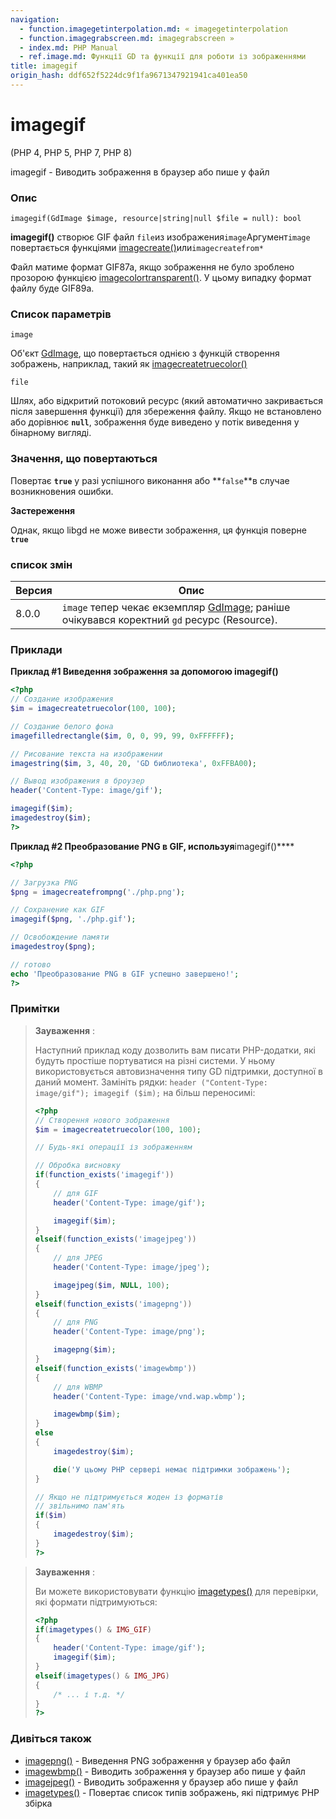 ```yaml
---
navigation:
  - function.imagegetinterpolation.md: « imagegetinterpolation
  - function.imagegrabscreen.md: imagegrabscreen »
  - index.md: PHP Manual
  - ref.image.md: Функції GD та функції для роботи із зображеннями
title: imagegif
origin_hash: ddf652f5224dc9f1fa9671347921941ca401ea50
---
```

# imagegif

(PHP 4, PHP 5, PHP 7, PHP 8)

imagegif - Виводить зображення в браузер або пише у файл

### Опис

```methodsynopsis
imagegif(GdImage $image, resource|string|null $file = null): bool
```

**imagegif()** створює GIF файл `file`из изображения`image`Аргумент`image` повертається функціями [imagecreate()](function.imagecreate.md)или`imagecreatefrom*`

Файл матиме формат GIF87a, якщо зображення не було зроблено прозорою функцією [imagecolortransparent()](function.imagecolortransparent.md). У цьому випадку формат файлу буде GIF89a.

### Список параметрів

`image`

Об'єкт [GdImage](class.gdimage.md), що повертається однією з функцій створення зображень, наприклад, такий як [imagecreatetruecolor()](function.imagecreatetruecolor.md)

`file`

Шлях, або відкритий потоковий ресурс (який автоматично закривається після завершення функції) для збереження файлу. Якщо не встановлено або дорівнює **`null`**, зображення буде виведено у потік виведення у бінарному вигляді.

### Значення, що повертаються

Повертає **`true`** у разі успішного виконання або \*\*`false`\*\*в случае возникновения ошибки.

**Застереження**

Однак, якщо libgd не може вивести зображення, ця функція поверне **`true`**

### список змін

| Версия | Опис |
| --- | --- |
| 8.0.0 | `image` тепер чекає екземпляр [GdImage](class.gdimage.md); раніше очікувався коректний `gd` ресурс (Resource). |

### Приклади

**Приклад #1 Виведення зображення за допомогою **imagegif()****

```php
<?php
// Создание изображения
$im = imagecreatetruecolor(100, 100);

// Создание белого фона
imagefilledrectangle($im, 0, 0, 99, 99, 0xFFFFFF);

// Рисование текста на изображении
imagestring($im, 3, 40, 20, 'GD библиотека', 0xFFBA00);

// Вывод изображения в броузер
header('Content-Type: image/gif');

imagegif($im);
imagedestroy($im);
?>
```

**Приклад #2 Преобразование PNG в GIF, используя**imagegif()\*\*\*\*

```php
<?php

// Загрузка PNG
$png = imagecreatefrompng('./php.png');

// Сохранение как GIF
imagegif($png, './php.gif');

// Освобождение памяти
imagedestroy($png);

// готово
echo 'Преобразование PNG в GIF успешно завершено!';
?>
```

### Примітки

> **Зауваження** :
> 
> Наступний приклад коду дозволить вам писати PHP-додатки, які будуть простіше портуватися на різні системи. У ньому використовується автовизначення типу GD підтримки, доступної в даний момент. Замініть рядки: `header ("Content-Type: image/gif"); imagegif ($im);` на більш переносимі:
> 
> ```php
> <?php
> // Створення нового зображення
> $im = imagecreatetruecolor(100, 100);
> 
> // Будь-які операції із зображенням
> 
> // Обробка висновку
> if(function_exists('imagegif'))
> {
>     // для GIF
>     header('Content-Type: image/gif');
> 
>     imagegif($im);
> }
> elseif(function_exists('imagejpeg'))
> {
>     // для JPEG
>     header('Content-Type: image/jpeg');
> 
>     imagejpeg($im, NULL, 100);
> }
> elseif(function_exists('imagepng'))
> {
>     // для PNG
>     header('Content-Type: image/png');
> 
>     imagepng($im);
> }
> elseif(function_exists('imagewbmp'))
> {
>     // для WBMP
>     header('Content-Type: image/vnd.wap.wbmp');
> 
>     imagewbmp($im);
> }
> else
> {
>     imagedestroy($im);
> 
>     die('У цьому PHP сервері немає підтримки зображень');
> }
> 
> // Якщо не підтримується жоден із форматів
> // звільнимо пам'ять
> if($im)
> {
>     imagedestroy($im);
> }
> ?>
> ```

> **Зауваження** :
> 
> Ви можете використовувати функцію [imagetypes()](function.imagetypes.md) для перевірки, які формати підтримуються:
> 
> ```php
> <?php
> if(imagetypes() & IMG_GIF)
> {
>     header('Content-Type: image/gif');
>     imagegif($im);
> }
> elseif(imagetypes() & IMG_JPG)
> {
>     /* ... і т.д. */
> }
> ?>
> ```

### Дивіться також

-   [imagepng()](function.imagepng.md) \- Виведення PNG зображення у браузер або файл
-   [imagewbmp()](function.imagewbmp.md) \- Виводить зображення у браузер або пише у файл
-   [imagejpeg()](function.imagejpeg.md) \- Виводить зображення у браузер або пише у файл
-   [imagetypes()](function.imagetypes.md) \- Повертає список типів зображень, які підтримує PHP збірка
